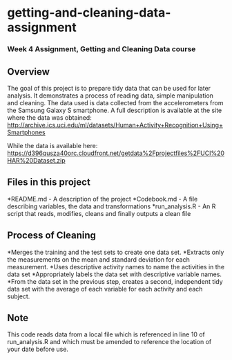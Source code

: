 # getting-and-cleaning-data-assignment
### Week 4 Assignment, Getting and Cleaning Data course

## Overview
The goal of this project is to prepare tidy data that can be used for later analysis. It demonstrates a process of reading data, simple manipulation and cleaning. The data used is data collected from the accelerometers from the Samsung Galaxy S smartphone. A full description is available at the site where the data was obtained: http://archive.ics.uci.edu/ml/datasets/Human+Activity+Recognition+Using+Smartphones

While the data is available here:
https://d396qusza40orc.cloudfront.net/getdata%2Fprojectfiles%2FUCI%20HAR%20Dataset.zip

## Files in this project
*README.md - A description of the project
*Codebook.md - A file describing variables, the data and transformations
*run_analysis.R - An R script that reads, modifies, cleans and finally outputs a clean file

## Process of Cleaning
*Merges the training and the test sets to create one data set.
*Extracts only the measurements on the mean and standard deviation for each measurement.
*Uses descriptive activity names to name the activities in the data set
*Appropriately labels the data set with descriptive variable names.
*From the data set in the previous step, creates a second, independent tidy data set with the average of each variable for each activity and each subject.

## Note
This code reads data from a local file which is referenced in line 10 of run_analysis.R and which must be amended to reference the location of your date before use.
